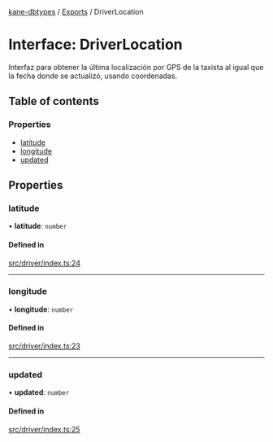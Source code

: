 [kane-dbtypes](../README.md) / [Exports](../modules.md) / DriverLocation

# Interface: DriverLocation

Interfaz para obtener la última localización por GPS de la taxista
al igual que la fecha donde se actualizó, usando coordenadas.

## Table of contents

### Properties

- [latitude](DriverLocation.md#latitude)
- [longitude](DriverLocation.md#longitude)
- [updated](DriverLocation.md#updated)

## Properties

### latitude

• **latitude**: `number`

#### Defined in

[src/driver/index.ts:24](https://github.com/gatitolabs/kane-dbtypes/blob/b301f64/src/driver/index.ts#L24)

___

### longitude

• **longitude**: `number`

#### Defined in

[src/driver/index.ts:23](https://github.com/gatitolabs/kane-dbtypes/blob/b301f64/src/driver/index.ts#L23)

___

### updated

• **updated**: `number`

#### Defined in

[src/driver/index.ts:25](https://github.com/gatitolabs/kane-dbtypes/blob/b301f64/src/driver/index.ts#L25)
